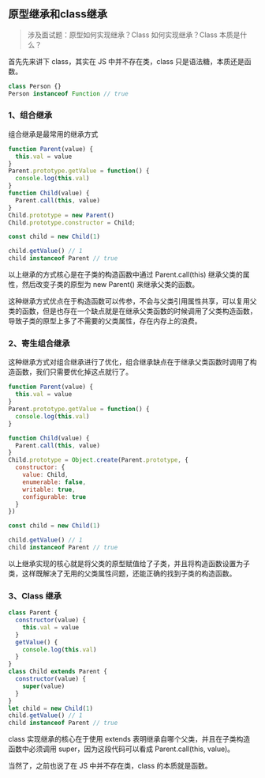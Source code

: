 <!--
 * @Descripttion: 
 * @version: 1.0.0
 * @Author: jimmiezhou
 * @Date: 2019-10-31 16:18:18
 * @LastEditors: jimmiezhou
 * @LastEditTime: 2019-10-31 17:35:07
 -->
## 原型继承和class继承
> 涉及面试题：原型如何实现继承？Class 如何实现继承？Class 本质是什么？

首先先来讲下 class，其实在 JS 中并不存在类，class 只是语法糖，本质还是函数。

```javascript
class Person {}
Person instanceof Function // true
```

### 1、组合继承
组合继承是最常用的继承方式
```javascript
function Parent(value) {
  this.val = value
}
Parent.prototype.getValue = function() {
  console.log(this.val)
}
function Child(value) {
  Parent.call(this, value)
}
Child.prototype = new Parent()
Child.prototype.constructor = Child;

const child = new Child(1)

child.getValue() // 1
child instanceof Parent // true
```
以上继承的方式核心是在子类的构造函数中通过 Parent.call(this) 继承父类的属性，然后改变子类的原型为 new Parent() 来继承父类的函数。

这种继承方式优点在于构造函数可以传参，不会与父类引用属性共享，可以复用父类的函数，但是也存在一个缺点就是在继承父类函数的时候调用了父类构造函数，导致子类的原型上多了不需要的父类属性，存在内存上的浪费。

### 2、寄生组合继承
这种继承方式对组合继承进行了优化，组合继承缺点在于继承父类函数时调用了构造函数，我们只需要优化掉这点就行了。
```javascript
function Parent(value) {
  this.val = value
}
Parent.prototype.getValue = function() {
  console.log(this.val)
}

function Child(value) {
  Parent.call(this, value)
}
Child.prototype = Object.create(Parent.prototype, {
  constructor: {
    value: Child,
    enumerable: false,
    writable: true,
    configurable: true
  }
})

const child = new Child(1)

child.getValue() // 1
child instanceof Parent // true
```
以上继承实现的核心就是将父类的原型赋值给了子类，并且将构造函数设置为子类，这样既解决了无用的父类属性问题，还能正确的找到子类的构造函数。

### 3、Class 继承
```javascript
class Parent {
  constructor(value) {
    this.val = value
  }
  getValue() {
    console.log(this.val)
  }
}
class Child extends Parent {
  constructor(value) {
    super(value)
  }
}
let child = new Child(1)
child.getValue() // 1
child instanceof Parent // true
```
class 实现继承的核心在于使用 extends 表明继承自哪个父类，并且在子类构造函数中必须调用 super，因为这段代码可以看成 Parent.call(this, value)。

当然了，之前也说了在 JS 中并不存在类，class 的本质就是函数。
